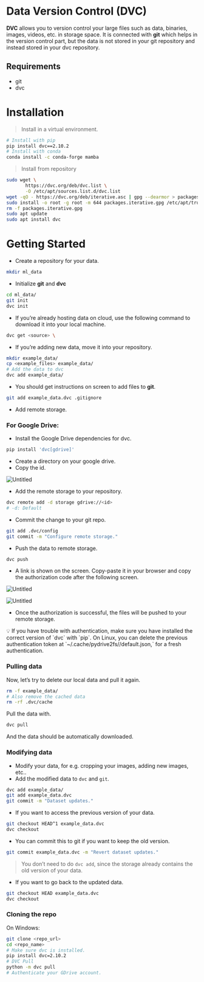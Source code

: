 # Data Version Control (DVC)

**DVC** allows you to version control your large files such as data, binaries, images, videos, etc. in storage space. It is connected with **git** which helps in the version control part, but the data is not stored in your git repository and instead stored in your dvc repository.

## Requirements

- git
- dvc

# Installation

> Install in a virtual environment.
>

```bash
# Install with pip
pip install dvc==2.10.2
# Install with conda
conda install -c conda-forge mamba
```

> Install from repository
>

```bash
sudo wget \
       https://dvc.org/deb/dvc.list \
       -O /etc/apt/sources.list.d/dvc.list
wget -qO - https://dvc.org/deb/iterative.asc | gpg --dearmor > packages.iterative.gpg
sudo install -o root -g root -m 644 packages.iterative.gpg /etc/apt/trusted.gpg.d/
rm -f packages.iterative.gpg
sudo apt update
sudo apt install dvc
```

# Getting Started

- Create a repository for your data.

```bash
mkdir ml_data
```

- Initialize **git** and **dvc**

```bash
cd ml_data/
git init
dvc init
```

- If you’re already hosting data on cloud, use the following command to download it into your local machine.

```bash
dvc get <source> \
```

- If you’re adding new data, move it into your repository.

```bash
mkdir example_data/
cp <example_files> example_data/
# Add the data to dvc
dvc add example_data/
```

- You should get instructions on screen to add files to **git**.

```bash
git add example_data.dvc .gitignore
```

- Add remote storage.

### For **Google Drive:**

- Install the Google Drive dependencies for dvc.

```bash
pip install 'dvc[gdrive]'
```

- Create a directory on your google drive.
- Copy the id.

![Untitled](images/Untitled.png)

- Add the remote storage to your repository.

```bash
dvc remote add -d storage gdrive://<id>
# -d: Default
```

- Commit the change to your git repo.

```bash
git add .dvc/config
git commit -m "Configure remote storage."
```

- Push the data to remote storage.

```bash
dvc push
```

- A link is shown on the screen. Copy-paste it in your browser and copy the authorization code after the following screen.

![Untitled](images/Untitled%201.png)

![Untitled](images/Untitled%202.png)

- Once the authorization is successful, the files will be pushed to your remote storage.

<aside>
💡 If you have trouble with authentication, make sure you have installed the correct version of `dvc` with `pip`.
On Linux, you can delete the previous authentication token at `~/.cache/pydrive2fs/<dirname>/default.json,` for a fresh authentication.

</aside>

### Pulling data

Now, let’s try to delete our local data and pull it again.

```bash
rm -f example_data/
# Also remove the cached data
rm -rf .dvc/cache
```

Pull the data with.

```bash
dvc pull
```

And the data should be automatically downloaded.

### Modifying data

- Modify your data, for e.g. cropping your images, adding new images, etc..
- Add the modified data to `dvc` and `git`.

```bash
dvc add example_data/
git add example_data.dvc
git commit -m "Dataset updates."
```

- If you want to access the previous version of your data.

```bash
git checkout HEAD^1 example_data.dvc
dvc checkout
```

- You can commit this to git if you want to keep the old version.

```bash
git commit example_data.dvc -m "Revert dataset updates."
```

> You don’t need to do `dvc add`, since the storage already contains the old version of your data.
>
- If you want to go back to the updated data.

```bash
git checkout HEAD example_data.dvc
dvc checkout
```

### Cloning the repo

On Windows:

```bash
git clone <repo_url>
cd <repo_name>
# Make sure dvc is installed.
pip install dvc=2.10.2
# DVC Pull
python -m dvc pull
# Authenticate your GDrive account.
```
